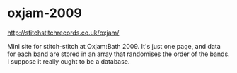 # oxjam-2009
http://stitchstitchrecords.co.uk/oxjam/

Mini site for stitch-stitch at Oxjam:Bath 2009. It's just one page, and data for each band are stored in an array that randomises the order of the bands. I suppose it really ought to be a database.
